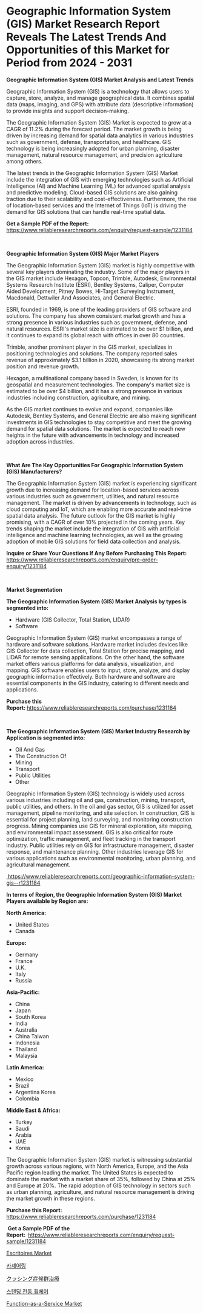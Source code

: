 <p><h1>Geographic Information System (GIS) Market Research Report Reveals The Latest Trends And Opportunities of this Market for Period from 2024 - 2031</h1></p><p><strong>Geographic Information System (GIS) Market Analysis and Latest Trends</strong></p>
<p><p>Geographic Information System (GIS) is a technology that allows users to capture, store, analyze, and manage geographical data. It combines spatial data (maps, imaging, and GPS) with attribute data (descriptive information) to provide insights and support decision-making.</p><p>The Geographic Information System (GIS) Market is expected to grow at a CAGR of 11.2% during the forecast period. The market growth is being driven by increasing demand for spatial data analytics in various industries such as government, defense, transportation, and healthcare. GIS technology is being increasingly adopted for urban planning, disaster management, natural resource management, and precision agriculture among others.</p><p>The latest trends in the Geographic Information System (GIS) Market include the integration of GIS with emerging technologies such as Artificial Intelligence (AI) and Machine Learning (ML) for advanced spatial analysis and predictive modeling. Cloud-based GIS solutions are also gaining traction due to their scalability and cost-effectiveness. Furthermore, the rise of location-based services and the Internet of Things (IoT) is driving the demand for GIS solutions that can handle real-time spatial data.</p></p>
<p><strong>Get a Sample PDF of the Report:&nbsp;</strong> <a href="https://www.reliableresearchreports.com/enquiry/request-sample/1231184">https://www.reliableresearchreports.com/enquiry/request-sample/1231184</a></p>
<p>&nbsp;</p>
<p><strong>Geographic Information System (GIS) Major Market Players</strong></p>
<p><p>The Geographic Information System (GIS) market is highly competitive with several key players dominating the industry. Some of the major players in the GIS market include Hexagon, Topcon, Trimble, Autodesk, Environmental Systems Research Institute (ESRI), Bentley Systems, Caliper, Computer Aided Development, Pitney Bowes, Hi-Target Surveying Instrument, Macdonald, Dettwiler And Associates, and General Electric.</p><p>ESRI, founded in 1969, is one of the leading providers of GIS software and solutions. The company has shown consistent market growth and has a strong presence in various industries such as government, defense, and natural resources. ESRI's market size is estimated to be over $1 billion, and it continues to expand its global reach with offices in over 80 countries.</p><p>Trimble, another prominent player in the GIS market, specializes in positioning technologies and solutions. The company reported sales revenue of approximately $3.1 billion in 2020, showcasing its strong market position and revenue growth.</p><p>Hexagon, a multinational company based in Sweden, is known for its geospatial and measurement technologies. The company's market size is estimated to be over $4 billion, and it has a strong presence in various industries including construction, agriculture, and mining.</p><p>As the GIS market continues to evolve and expand, companies like Autodesk, Bentley Systems, and General Electric are also making significant investments in GIS technologies to stay competitive and meet the growing demand for spatial data solutions. The market is expected to reach new heights in the future with advancements in technology and increased adoption across industries.</p></p>
<p>&nbsp;</p>
<p><strong>What Are The Key Opportunities For Geographic Information System (GIS) Manufacturers?</strong></p>
<p><p>The Geographic Information System (GIS) market is experiencing significant growth due to increasing demand for location-based services across various industries such as government, utilities, and natural resource management. The market is driven by advancements in technology, such as cloud computing and IoT, which are enabling more accurate and real-time spatial data analysis. The future outlook for the GIS market is highly promising, with a CAGR of over 10% projected in the coming years. Key trends shaping the market include the integration of GIS with artificial intelligence and machine learning technologies, as well as the growing adoption of mobile GIS solutions for field data collection and analysis.</p></p>
<p><strong>Inquire or Share Your Questions If Any Before Purchasing This Report:</strong> <a href="https://www.reliableresearchreports.com/enquiry/pre-order-enquiry/1231184">https://www.reliableresearchreports.com/enquiry/pre-order-enquiry/1231184</a></p>
<p>&nbsp;</p>
<p><strong>Market Segmentation</strong></p>
<p><strong>The Geographic Information System (GIS) Market Analysis by types is segmented into:</strong></p>
<p><ul><li>Hardware (GIS Collector, Total Station, LIDAR)</li><li>Software</li></ul></p>
<p><p>Geographic Information System (GIS) market encompasses a range of hardware and software solutions. Hardware market includes devices like GIS Collector for data collection, Total Station for precise mapping, and LIDAR for remote sensing applications. On the other hand, the software market offers various platforms for data analysis, visualization, and mapping. GIS software enables users to input, store, analyze, and display geographic information effectively. Both hardware and software are essential components in the GIS industry, catering to different needs and applications.</p></p>
<p><strong>Purchase this Report:&nbsp;</strong><a href="https://www.reliableresearchreports.com/purchase/1231184">https://www.reliableresearchreports.com/purchase/1231184</a></p>
<p>&nbsp;</p>
<p><strong>The Geographic Information System (GIS) Market Industry Research by Application is segmented into:</strong></p>
<p><ul><li>Oil And Gas</li><li>The Construction Of</li><li>Mining</li><li>Transport</li><li>Public Utilities</li><li>Other</li></ul></p>
<p><p>Geographic Information System (GIS) technology is widely used across various industries including oil and gas, construction, mining, transport, public utilities, and others. In the oil and gas sector, GIS is utilized for asset management, pipeline monitoring, and site selection. In construction, GIS is essential for project planning, land surveying, and monitoring construction progress. Mining companies use GIS for mineral exploration, site mapping, and environmental impact assessment. GIS is also critical for route optimization, traffic management, and fleet tracking in the transport industry. Public utilities rely on GIS for infrastructure management, disaster response, and maintenance planning. Other industries leverage GIS for various applications such as environmental monitoring, urban planning, and agricultural management.</p></p>
<p><a href="https://www.reliableresearchreports.com/geographic-information-system-gis--r1231184">&nbsp;https://www.reliableresearchreports.com/geographic-information-system-gis--r1231184</a></p>
<p><strong>In terms of Region, the Geographic Information System (GIS) Market Players available by Region are:</strong></p>
<p>
    <p> <strong> North America: </strong>
        <ul>
            <li>United States</li>
            <li>Canada</li>
        </ul>
        </p> 
    <p> <strong> Europe: </strong>
        <ul>
            <li>Germany</li>
            <li>France</li>
            <li>U.K.</li>
            <li>Italy</li>
            <li>Russia</li>
        </ul>
        </p> 
    <p> <strong> Asia-Pacific: </strong>
        <ul>
            <li>China</li>
            <li>Japan</li>
            <li>South Korea</li>
            <li>India</li>
            <li>Australia</li>
            <li>China Taiwan</li>
            <li>Indonesia</li>
            <li>Thailand</li>
            <li>Malaysia</li>
        </ul>
        </p> 
    <p> <strong> Latin America: </strong>
        <ul>
            <li>Mexico</li>
            <li>Brazil</li>
            <li>Argentina Korea</li>
            <li>Colombia</li>
        </ul>
        </p> 
    <p> <strong> Middle East & Africa: </strong>
        <ul>
            <li>Turkey</li>
            <li>Saudi</li>
            <li>Arabia</li>
            <li>UAE</li>
            <li>Korea</li>
        </ul>
    </p>
    </p>
<p><p>The Geographic Information System (GIS) market is witnessing substantial growth across various regions, with North America, Europe, and the Asia Pacific region leading the market. The United States is expected to dominate the market with a market share of 35%, followed by China at 25% and Europe at 20%. The rapid adoption of GIS technology in sectors such as urban planning, agriculture, and natural resource management is driving the market growth in these regions.</p></p>
<p><strong>Purchase this Report: </strong><a href="https://www.reliableresearchreports.com/purchase/1231184">https://www.reliableresearchreports.com/purchase/1231184</a></p>
<p>&nbsp;<strong>Get a Sample PDF of the Report:&nbsp;&nbsp;</strong><a href="https://www.reliableresearchreports.com/enquiry/request-sample/1231184">https://www.reliableresearchreports.com/enquiry/request-sample/1231184</a></p>
<p><strong></strong></p>
<p><p><a href="https://issuu.com/reportprime-2/docs/escritoires-market-size-2030.pptx">Escritoires Market</a></p><p><a href="https://medium.com/@crumbles67678/%EC%B9%B4%EC%89%90%EC%96%B4%EB%A7%81-%EC%8B%9C%EC%9E%A5-%EB%B3%B4%EA%B3%A0%EC%84%9C%EB%8A%94-%EC%9D%B4-%EC%8B%9C%EC%9E%A5%EC%9D%98-%EC%B5%9C%EC%8B%A0-%EB%8F%99%ED%96%A5%EA%B3%BC-%EC%84%B1%EC%9E%A5-%EA%B8%B0%ED%9A%8C%EB%A5%BC-%EB%B3%B4%EC%97%AC%EC%A4%8D%EB%8B%88%EB%8B%A4-dd6c718c5835">카셰어링</a></p><p><a href="https://medium.com/@madelynhowe2023/%E3%82%AF%E3%83%83%E3%82%B7%E3%83%B3%E3%82%B0%E7%97%87%E5%80%99%E7%BE%A4%E3%81%AE%E6%B2%BB%E7%99%82%E5%B8%82%E5%A0%B4%E5%88%86%E6%9E%90-%E3%81%9D%E3%81%AEcagr-%E5%B8%82%E5%A0%B4%E3%82%BB%E3%82%B0%E3%83%A1%E3%83%B3%E3%83%86%E3%83%BC%E3%82%B7%E3%83%A7%E3%83%B3-%E3%81%8A%E3%82%88%E3%81%B3%E3%82%B0%E3%83%AD%E3%83%BC%E3%83%90%E3%83%AB%E7%94%A3%E6%A5%AD%E3%81%AE%E6%A6%82%E8%A6%81-5b9c0457a605">クッシング症候群治療</a></p><p><a href="https://medium.com/@bud567768/%EC%8A%A4%ED%83%A0%EB%94%A9-%EC%A0%84%EA%B8%B0-%ED%9C%A0%EC%B2%B4%EC%96%B4-%EC%8B%9C%EC%9E%A5-%EA%B2%BD%EC%9F%81-%EB%B6%84%EC%84%9D-%EC%8B%9C%EC%9E%A5-%ED%8A%B8%EB%A0%8C%EB%93%9C-%EB%B0%8F-2031%EB%85%84%EA%B9%8C%EC%A7%80%EC%9D%98-%EC%98%88%EC%B8%A1-a98535d058a8">스탠딩 전동 휠체어</a></p><p><a href="https://github.com/sofayahoo2023/Market-Research-Report-List-4/blob/main/function-as-a-service-market.md">Function-as-a-Service Market</a></p></p>
